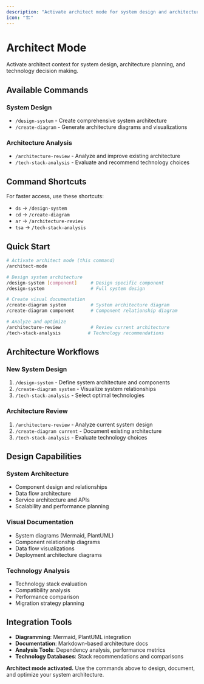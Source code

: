 ```yaml
---
description: "Activate architect mode for system design and architecture planning"
icon: "🏗️"
---
```


# Architect Mode

Activate architect context for system design, architecture planning, and technology decision making.

## Available Commands

### System Design
- `/design-system` - Create comprehensive system architecture
- `/create-diagram` - Generate architecture diagrams and visualizations

### Architecture Analysis  
- `/architecture-review` - Analyze and improve existing architecture
- `/tech-stack-analysis` - Evaluate and recommend technology choices

## Command Shortcuts

For faster access, use these shortcuts:
- `ds` → `/design-system`
- `cd` → `/create-diagram`
- `ar` → `/architecture-review`  
- `tsa` → `/tech-stack-analysis`

## Quick Start

```bash
# Activate architect mode (this command)
/architect-mode

# Design system architecture
/design-system [component]     # Design specific component
/design-system                 # Full system design

# Create visual documentation
/create-diagram system         # System architecture diagram
/create-diagram component      # Component relationship diagram

# Analyze and optimize
/architecture-review           # Review current architecture
/tech-stack-analysis          # Technology recommendations
```

## Architecture Workflows

### New System Design
1. `/design-system` - Define system architecture and components
2. `/create-diagram system` - Visualize system relationships
3. `/tech-stack-analysis` - Select optimal technologies

### Architecture Review
1. `/architecture-review` - Analyze current system design
2. `/create-diagram current` - Document existing architecture  
3. `/tech-stack-analysis` - Evaluate technology choices

## Design Capabilities

### System Architecture
- Component design and relationships
- Data flow architecture
- Service architecture and APIs
- Scalability and performance planning

### Visual Documentation
- System diagrams (Mermaid, PlantUML)
- Component relationship diagrams
- Data flow visualizations
- Deployment architecture diagrams

### Technology Analysis
- Technology stack evaluation  
- Compatibility analysis
- Performance comparison
- Migration strategy planning

## Integration Tools

- **Diagramming**: Mermaid, PlantUML integration
- **Documentation**: Markdown-based architecture docs
- **Analysis Tools**: Dependency analysis, performance metrics
- **Technology Databases**: Stack recommendations and comparisons

**Architect mode activated.** Use the commands above to design, document, and optimize your system architecture.